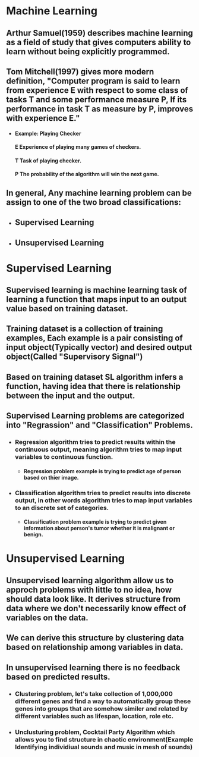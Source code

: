 # Machine Learning

## Arthur Samuel(1959) describes machine learning as a field of study that gives computers ability to learn without being explicitly programmed.
## Tom Mitchell(1997) gives more modern definition, "Computer program is said to learn from experience E with respect to some class of tasks T and some performance measure P, If its performance in task T as measure by P, improves with experience E."

* #### Example: Playing Checker
    #### E Experience of playing many games of checkers.
    #### T Task of playing checker.
    #### P The probability of the algorithm will win the next game.

## In general, Any machine learning problem can be assign to one of the two broad classifications:
* ## Supervised Learning
* ## Unsupervised Learning 

# Supervised Learning
## Supervised learning is machine learning task of learning a function that maps input to an output value based on training dataset.
## Training dataset is a collection of training examples, Each example is a pair consisting of input object(Typically vector) and desired output object(Called "Supervisory Signal")
## Based on training dataset SL algorithm infers a function, having idea that there is relationship between the input and the output.

## Supervised Learning problems are categorized into "Regrassion" and "Classification" Problems.
* ### Regression algorithm tries to predict results within the continuous output, meaning algorithm tries to map input variables to continuous function.
    * #### Regression problem example is trying to predict age of person based on thier image.
* ### Classification algorithm tries to predict results into discrete output, in other words algorithm tries to map input variables to an discrete set of categories.
    * #### Classification problem example is trying to predict given information about person's tumor whether it is malignant or benign.

# Unsupervised Learning 
## Unsupervised learning algorithm allow us to approch problems with little to no idea, how should data look like. It derives structure from data where we don't necessarily know effect of variables on the data.
## We can derive this structure by clustering data based on relationship among variables in data.
## In unsupervised learning there is no feedback based on predicted results.

* ### Clustering problem, let's take collection of 1,000,000 different genes and find a way to automatically group these genes into groups that are somehow similer and related by different variables such as lifespan, location, role etc.

* ### Unclusturing problem, Cocktail Party Algorithm which allows you to find structure in chaotic environment(Example Identifying individiual sounds and music in mesh of sounds)




